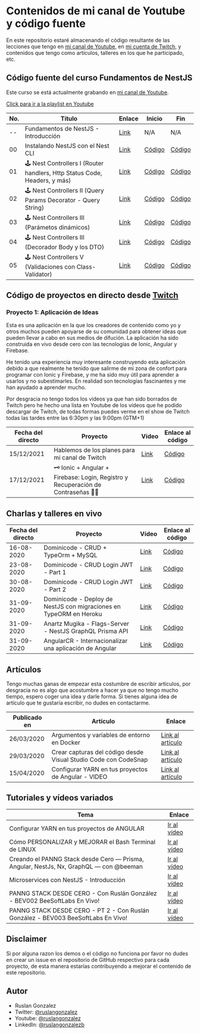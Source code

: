 # Contenidos de mi canal de Youtube y código fuente

En este repositorio estaré almacenando el código resultante de las lecciones que tengo en [mi canal de Youtube](https://www.youtube.com/ruslangonzalez), en [mi cuenta de Twitch](https://www.twitch.tv/rusgunx), y contenidos que tengo como artículos, talleres en los que he participado, etc.

## Código fuente del curso Fundamentos de NestJS

Este curso se está actualmente grabando en [mi canal de Youtube](https://www.youtube.com/ruslangonzalez).

[Click para ir a la playlist en Youtube](https://www.youtube.com/playlist?list=PLuHKOzDEc3nQiSh3TSuyz1yMghYofG-mV)

| No. | Título                                                                   | Enlace                               | **Inicio**                                                            | **Fin**                                                              |
| --- | ------------------------------------------------------------------------ | ------------------------------------ | --------------------------------------------------------------------- | -------------------------------------------------------------------- |
| --  | Fundamentos de NestJS - Introducción                                     | [Link](https://youtu.be/Ij8yQJ0YS0A) | N/A                                                                   | N/A                                                                  |
| 00  | Instalando NestJS con el Nest CLI                                        | [Link](https://youtu.be/z1k3KNyZpKI) | [Código](./NestJS/Curso-NestJS-Fundamentos/00-Introduccion/INICIO)    | [Código](./NestJS/Curso-NestJS-Fundamentos/00-Introduccion/FINAL)    |
| 01  | 🕹 Nest Controllers I (Router handlers, Http Status Code, Headers, y más) | [Link](https://youtu.be/r-UQMsAluok) | [Código](./NestJS/Curso-NestJS-Fundamentos/01-Instalaciones/INICIO)   | [Código](./NestJS/Curso-NestJS-Fundamentos/01-Instalaciones/FINAL)   |
| 02  | 🕹 Nest Controllers II (Query Params Decorator - Query String)            | [Link](https://youtu.be/OB5Wr92FqAY) | [Código](./NestJS/Curso-NestJS-Fundamentos/02-Controllers-I/INICIO)   | [Código](./NestJS/Curso-NestJS-Fundamentos/02-Controllers-I/FINAL)   |
| 03  | 🕹 Nest Controllers III (Parámetos dinámicos)                             | [Link](https://youtu.be/L4tQt4AZDrw) | [Código](./NestJS/Curso-NestJS-Fundamentos/03-Controllers-II/INICIO)  | [Código](./NestJS/Curso-NestJS-Fundamentos/03-Controllers-II/FINAL)  |
| 04  | 🕹 Nest Controllers III (Decorador Body y los DTO)                        | [Link](https://youtu.be/9IFYKuyBm4A) | [Código](./NestJS/Curso-NestJS-Fundamentos/04-Controllers-III/INICIO) | [Código](./NestJS/Curso-NestJS-Fundamentos/04-Controllers-III/FINAL) |
| 05  | 🕹 Nest Controllers V (Validaciones con Class-Validator)                  | [Link](https://youtu.be/KnhIPYRC234) | [Código](./NestJS/Curso-NestJS-Fundamentos/05-Controllers-IV/INICIO)  | [Código](./NestJS/Curso-NestJS-Fundamentos/05-Controllers-IV/FINAL)  |

## Código de proyectos en directo desde [Twitch](https://www.twitch.tv/rusgunx)

### **Proyecto 1**: Aplicación de Ideas

Esta es una aplicación en la que los creadores de contenido como yo y otros muchos pueden apoyarse de su comunidad para obtener ideas que pueden llevar a cabo en sus medios de difución. La aplicación ha sido construida en vivo desde cero con las tecnologías de Ionic, Angular y Firebase.

He tenido una experiencia muy interesante construyendo esta aplicación debido a que realmente he tenido que salirme de mi zona de confort para programar con Ionic y Firebase, y me ha sido muy útil para aprender a usarlos y no subestimarles. En realidad son tecnologías fascinantes y me han ayudado a aprender mucho.

Por desgracia no tengo todos los vídeos ya que han sido borrados de Twitch pero he hecho una lista en Youtube de los vídeos que he podido descargar de Twitch, de todas formas puedes verme en el show de Twitch todas las tardes entre las 6:30pm y las 9:00pm (GTM+1)

| Fecha del directo | Proyecto                                                                       | Vídeo                                                 | Enlace al código                                                                                        |
| ----------------- | ------------------------------------------------------------------------------ | ----------------------------------------------------- | ------------------------------------------------------------------------------------------------------- |
| 15/12/2021        | Hablemos de los planes para mi canal de Twitch                                 | [Link](https://www.youtube.com/watch?v=eL2tO9xPZLM&t) | [Código](https://github.com/ruslanguns/ionic-canal-notes/tree/9bdae7adb9fa797282e788ebe239152b6dcd081d) |
| 17/12/2021        | 🗝 Ionic + Angular + Firebase: Login, Registro y Recuperación de Contraseñas 👨‍🍳 | [Link](https://youtu.be/PD0a3ByLSH4)                  | [Código](https://github.com/ruslanguns/ionic-canal-notes/tree/9bdae7adb9fa797282e788ebe239152b6dcd081d) |

## Charlas y talleres en vivo

| Fecha del directo | Proyecto                                                           | Vídeo                                                 | Enlace al código                                                        |
| ----------------- | ------------------------------------------------------------------ | ----------------------------------------------------- | ----------------------------------------------------------------------- |
| 16-08-2020        | Dominicode - CRUD + TypeOrm + MySQL                                | [Link](https://youtu.be/d53_484N6_4)                  | [Código](https://github.com/ruslanguns/nestjs-myblog/tree/livecoding/1) |
| 23-08-2020        | Dominicode - CRUD Login JWT - Part 1                               | [Link](https://www.youtube.com/watch?v=lTmGLgtgjdM&t) | [Código](https://github.com/ruslanguns/nestjs-myblog/tree/livecoding/2) |
| 30-08-2020        | Dominicode - CRUD Login JWT - Part 2                               | [Link](https://www.youtube.com/watch?v=kjr54SpV_eQ)   | [Código](https://github.com/ruslanguns/nestjs-myblog/tree/livecoding/3) |
| 31-09-2020        | Dominicode - Deploy de NestJS con migraciones en TypeORM en Heroku | [Link](https://youtu.be/P2gvIQRXIuc)                  | [Código](https://github.com/ruslanguns/nestjs-myblog/tree/livecoding/4) |
| 31-09-2020        | Anartz Mugika - Flags-Server - NestJS GraphQL Prisma API           | [Link](https://youtu.be/5I2liR4uns8)                  | [Código](https://github.com/ruslanguns/flags-server)                    |
| 31-09-2020        | AngularCR - Internacionalizar una aplicación de Angular            | [Link](https://youtu.be/hZA_gmbS65A?t=3215)           | [Código](https://github.com/ruslanguns/DemoAngularCR-i18n)              |

## Artículos

Tengo muchas ganas de empezar esta costumbre de escribir artículos, por desgracia no es algo que acostumbre a hacer ya que no tengo mucho tiempo, espero coger una idea y darle forma. Si tienes alguna idea de artículo que te gustaría escribir, no dudes en contactarme.

| Publicado en | Artículo                                                        | Enlace                                                                                                                 |
| ------------ | --------------------------------------------------------------- | ---------------------------------------------------------------------------------------------------------------------- |
| 26/03/2020   | Argumentos y variables de entorno en Docker                     | [Link al artículo](https://dev.to/ruslangonzalez/argumentos-y-variables-de-entorno-en-docker-j9o)                      |
| 29/03/2020   | Crear capturas del código desde Visual Studio Code con CodeSnap | [Link al artículo](https://dev.to/ruslangonzalez/crear-capturas-del-codigo-desde-visual-studio-code-con-codesnap-13hb) |
| 15/04/2020   | Configurar YARN en tus proyectos de Angular - VIDEO             | [Link al artículo](https://dev.to/ruslangonzalez/configurar-yarn-en-tus-proyectos-de-angular-video-goj)                |

## Tutoriales y vídeos variados

| Tema                                                                                   | Enlace                                                     |
| -------------------------------------------------------------------------------------- | ---------------------------------------------------------- |
| Configurar YARN en tus proyectos de ANGULAR                                            | [Ir al vídeo](https://www.youtube.com/watch?v=WmwNuQ7boAI) |
| Cómo PERSONALIZAR y MEJORAR el Bash Terminal de LINUX                                  | [Ir al vídeo](https://www.youtube.com/watch?v=jwpzJquR3Zc) |
| Creando el PANNG Stack desde Cero — Prisma, Angular, NestJs, Nx, GraphQL — con @beeman | [Ir al vídeo](https://www.youtube.com/watch?v=0zYt9cjharM) |
| Microservices con NestJS - Introducción                                                | [Ir al vídeo](https://www.youtube.com/watch?v=BVsZEvFAGVg) |
| PANNG STACK DESDE CERO - Con Ruslán González - BEV002 BeeSoftLabs En Vivo!             | [Ir al vídeo](https://youtu.be/U4V_dA0fNPw)                |
| PANNG STACK DESDE CERO - PT 2 - Con Ruslán González - BEV003 BeeSoftLabs En Vivo!      | [Ir al vídeo](https://youtu.be/P5Lg7oNIXYc)                |

## Disclaimer

Si por alguna razon los demos o el código no funciona por favor no dudes en crear un issue en el repositorio de GitHub respectivo para cada proyecto, de esta manera estarías contribuyendo a mejorar el contenido de este repositorio.

## Autor

- Ruslan Gonzalez
- Twitter: [@ruslangonzalez](https://twitter.com/ruslangonzalez)
- Youtube: [@ruslangonzalez](https://www.youtube.com/ruslangonzalez)
- LinkedIn: [@ruslangonzalezb](https://www.linkedin.com/in/ruslangonzalezb/)
